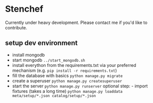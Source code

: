 # Stenchef

Currently under heavy development. Please contact me if you'd like to
contribute.

## setup dev environment

- install mongodb
- start mongodb
  `../start_mongodb.sh`
- install everython from the requirements.txt via your preferred mechanism
  (e.g. `pip install -r requirements.txt`)
- fill the database with basics
  `python manage.py migrate`
- create a superuser
  `python manage.py createsuperuser`
- start the server
  `python manage.py runserver`
optional step: - import fixtures (takes a long time)
 `python manage.py loaddata meta/setup/*.json catalog/setup/*.json`
